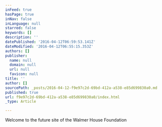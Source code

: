 ```yaml
---
inFeed: true
hasPage: true
inNav: false
inLanguage: null
starred: false
keywords: []
description: ''
datePublished: '2016-04-12T06:59:53.141Z'
dateModified: '2016-04-12T06:55:15.353Z'
authors: []
publisher:
  name: null
  domain: null
  url: null
  favicon: null
title: ''
author: []
sourcePath: _posts/2016-04-12-f9e97c2d-69bd-412a-a538-e85d699830a0.md
published: true
url: f9e97c2d-69bd-412a-a538-e85d699830a0/index.html
_type: Article

---
```

Welcome to the future site of the Walmer House Foundation